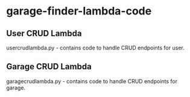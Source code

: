 # garage-finder-lambda-code
## User CRUD Lambda
  usercrudlambda.py  - contains code to handle CRUD endpoints for user.
## Garage CRUD Lambda
  garagecrudlambda.py  - contains code to handle CRUD endpoints for garage.
